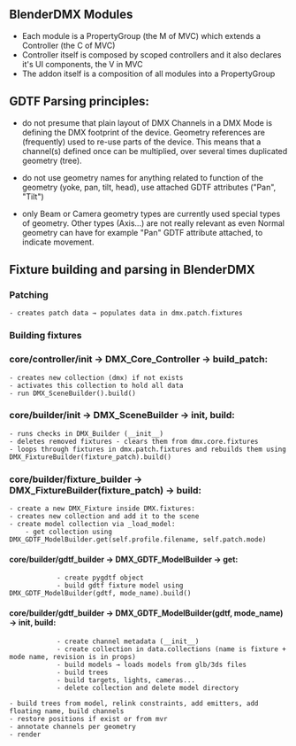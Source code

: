 ## BlenderDMX Modules

- Each module is a PropertyGroup (the M of MVC) which extends a Controller (the C of MVC)
- Controller itself is composed by scoped controllers and it also declares it's UI components, the V in MVC
- The addon itself is a composition of all modules into a PropertyGroup

## GDTF Parsing principles:

- do not presume that plain layout of DMX Channels in a DMX Mode is defining
  the DMX footprint of the device. Geometry references are (frequently) used to
  re-use parts of the device. This means that a channel(s) defined once can be
  multiplied, over several times duplicated geometry (tree).

- do not use geometry names for anything related to function of the geometry
  (yoke, pan, tilt, head), use attached GDTF attributes ("Pan", "Tilt")

- only Beam or Camera geometry types are currently used special types of
  geometry. Other types (Axis...) are not really relevant as even Normal
  geometry can have for example "Pan" GDTF attribute attached, to indicate
  movement.

## Fixture building and parsing in BlenderDMX

### Patching 

    - creates patch data → populates data in dmx.patch.fixtures

### Building fixtures

### core/controller/__init__ → DMX_Core_Controller → build_patch:

    - creates new collection (dmx) if not exists
    - activates this collection to hold all data
    - run DMX_SceneBuilder().build()

### core/builder/__init__ → DMX_SceneBuilder → __init__, build:

    - runs checks in DMX_Builder (__init__)
    - deletes removed fixtures - clears them from dmx.core.fixtures
    - loops through fixtures in dmx.patch.fixtures and rebuilds them using DMX_FixtureBuilder(fixture_patch).build()

### core/builder/fixture_builder → DMX_FixtureBuilder(fixture_patch) → build:

    - create a new DMX_Fixture inside DMX.fixtures:
    - creates new collection and add it to the scene
    - create model collection via _load_model:
        - get collection using DMX_GDTF_ModelBuilder.get(self.profile.filename, self.patch.mode)

#### core/builder/gdtf_builder → DMX_GDTF_ModelBuilder → get:

                - create pygdtf object
                - build gdtf fixture model using DMX_GDTF_ModelBuilder(gdtf, mode_name).build()

#### core/builder/gdtf_builder → DMX_GDTF_ModelBuilder(gdtf, mode_name) → __init__, build:
                
                - create channel metadata (__init__)
                - create collection in data.collections (name is fixture + mode name, revision is in props)
                - build models → loads models from glb/3ds files
                - build trees
                - build targets, lights, cameras...
                - delete collection and delete model directory

    - build trees from model, relink constraints, add emitters, add floating name, build channels
    - restore positions if exist or from mvr
    - annotate channels per geometry
    - render







